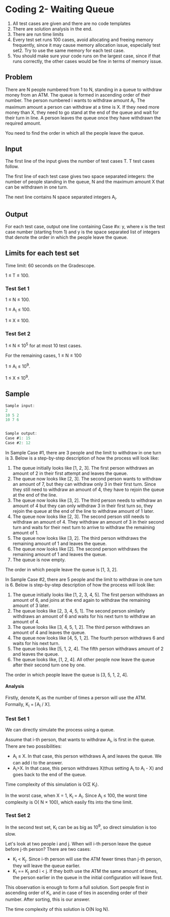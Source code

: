 # Coding 2- Waiting Queue

1. All test cases are given and there are no code templates
2. There are solution analysis in the end.
3. There are run time limits
4. Every test set runs 100 cases, avoid allocating
   and freeing memory frequently, since it may cause
   memory allocation issue, especially test set2. Try to use the same
   memory for each test case.
5. You should make sure your code runs on the
   largest case, since if that runs correctly,
   the other cases would be fine in terms of memory issue.

## Problem

There are N people numbered from 1 to N, standing in
a queue to withdraw money from an ATM. The queue is
formed in ascending order of their number. The person
numbered i wants to withdraw amount A<sub>i</sub>.
The maximum amount a person can withdraw at a time is X.
If they need more money than X, they need to go stand at
the end of the queue and wait for their turn in line.
A person leaves the queue once they have withdrawn the
required amount.

You need to find the order in which all the people leave the queue.

## Input

The first line of the input gives the number of test cases T. T test cases follow.

The first line of each test case gives two space separated integers: the number of people standing in the queue, N and
the maximum amount X that can be withdrawn in one turn.

The next line contains N space separated integers A<sub>i</sub>.

## Output

For each test case, output one line containing Case #x: y, where x is the test case number (starting from 1) and y is
the space separated list of integers that denote the order in which the people leave the queue.

## Limits for each test set

Time limit: 60 seconds on the Gradescope.

1 ≤ T ≤ 100.

### Test Set 1

1 ≤ N ≤ 100.

1 ≤ A<sub>i</sub> ≤ 100.

1 ≤ X ≤ 100.

### Test Set 2

1 ≤ N ≤ 10<sup>5</sup> for at most 10 test cases.

For the remaining cases, 1 ≤ N ≤ 100

1 ≤ A<sub>i</sub> ≤ 10<sup>9</sup>.

1 ≤ X ≤ 10<sup>9</sup>.

## Sample

```c
Sample input:
2
10 5 2
10 7 6


Sample output:
Case #1: 15
Case #2: 12

```

In Sample Case #1, there are 3 people and the limit to withdraw in one turn is 3. Below is a step-by-step description of
how the process will look like:

1. The queue initially looks like [1, 2, 3]. The first person withdraws an amount of 2 in their first attempt and leaves
   the queue.
2. The queue now looks like [2, 3]. The second person wants to withdraw an amount of 7, but they can withdraw only 3 in
   their first turn. Since they still need to withdraw an amount of 4, they have to rejoin the queue at the end of the
   line.
3. The queue now looks like [3, 2]. The third person needs to withdraw an amount of 4 but they can only withdraw 3 in
   their first turn so, they rejoin the queue at the end of the line to withdraw amount of 1 later.
4. The queue now looks like [2, 3]. The second person still needs to withdraw an amount of 4. They withdraw an amount of
   3 in their second turn and waits for their next turn to arrive to withdraw the remaining amount of 1.
5. The queue now looks like [3, 2]. The third person withdraws the remaining amount of 1 and leaves the queue.
6. The queue now looks like [2]. The second person withdraws the remaining amount of 1 and leaves the queue.
7. The queue is now empty.

The order in which people leave the queue is [1, 3, 2].

In Sample Case #2, there are 5 people and the limit to withdraw in one turn is 6. Below is step-by-step description of
how the process will look like:

1. The queue initially looks like [1, 2, 3, 4, 5]. The first person withdraws an amount of 6, and joins at the end again
   to withdraw the remaining amount of 3 later.
2. The queue looks like [2, 3, 4, 5, 1]. The second person similarly withdraws an amount of 6 and waits for his next
   turn to withdraw an amount of 4.
3. The queue looks like [3, 4, 5, 1, 2]. The third person withdraws an amount of 4 and leaves the queue.
4. The queue now looks like [4, 5, 1, 2]. The fourth person withdraws 6 and waits for his next turn.
5. The queue looks like [5, 1, 2, 4]. The fifth person withdraws amount of 2 and leaves the queue.
6. The queue looks like, [1, 2, 4]. All other people now leave the queue after their second turn one by one.

The order in which people leave the queue is [3, 5, 1, 2, 4].

#### Analysis

Firstly, denote K<sub>i</sub> as the number of times a person will use the ATM. Formally, K<sub>i</sub> = ⌈A<sub>i</sub>
/ X⌉.

### Test Set 1

We can directly simulate the process using a queue.

Assume that i-th person, that wants to withdraw A<sub>i</sub>, is first in the queue. There are two possibilities:

- A<sub>i</sub> ≤ X. In that case, this person withdraws A<sub>i</sub> and leaves the queue. We can add i to the answer.
- A<sub>i</sub>>X. In that case, this person withdraws X(thus setting A<sub>i</sub> to A<sub>i</sub> - X) and goes back
  to the end of the queue.

Time complexity of this simulation is O(Σ K<sub>i</sub>).

In the worst case, when X = 1, K<sub>i</sub> = A<sub>i</sub>. Since A<sub>i</sub> ≤ 100, the worst time complexity is O(
N × 100), which easily fits into
the time limit.

### Test Set 2

In the second test set, K<sub>i</sub> can be as big as 10<sup>9</sup>, so direct simulation is too slow.

Let's look at two people i and j. When will i-th person leave the queue before j-th person? There are two cases:

- K<sub>i</sub> < K<sub>j</sub>. Since i-th person will use the ATM fewer times than j-th person, they will leave the
  queue earlier.
- K<sub>i</sub> == K<sub>j</sub> and i < j. If they both use the ATM the same amount of times, the person earlier in the
  queue in the initial
  configuration will leave first.

This observation is enough to form a full solution. Sort people first in ascending order of K<sub>i</sub>, and in case
of ties in
ascending order of their number. After sorting, this is our answer.

The time complexity of this solution is O(N log N).

